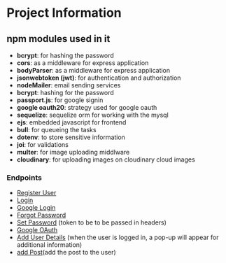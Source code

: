 # Project Information

## npm modules used in it

- **bcrypt**: for hashing the password
- **cors**: as a middleware for express application
- **bodyParser**: as a middleware for express application
- **jsonwebtoken (jwt)**: for authentication and authorization
- **nodeMailer**: email sending services
- **bcrypt**: hashing for the password
- **passport.js**: for google signin
- **google oauth20**: strategy used for google oauth
- **sequelize**: sequelize orm for working with the mysql
- **ejs**: embedded javascript for frontend
- **bull**: for queueing the tasks
- **dotenv**: to store sensitive information
- **joi**: for validations
- **multer**: for image uploading middlware
- **cloudinary**: for uploading images on cloudinary cloud images

### Endpoints

- [Register User](http://192.168.1.64:8080/api/auth/user/register-user)
- [Login](http://192.168.1.64:8080/api/auth/user/login)
- [Google Login](http://192.168.1.64:8080/api/auth/user/google/login)
- [Forgot Password](http://192.168.1.64:8080/api/user/forgot-password)
- [Set Password](http://192.168.1.64:8080/api/user/setnew-password) (token to be to be passed in headers)
- [Google OAuth](http://localhost:8080/api/auth/user/auth/google)
- [Add User Details](http://localhost:8080/api/user/add-details) (when the user is logged in, a pop-up will appear for additional information)
- [add Post](http://localhost:8080/api/user/add-post)(add the post to the user)

